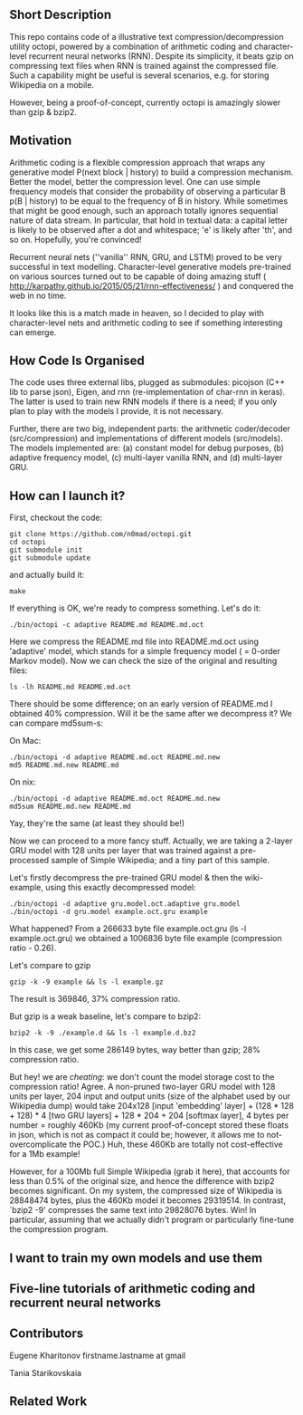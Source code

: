 ## Short Description

This repo contains code of a illustrative text compression/decompression utility octopi, powered by a combination of arithmetic coding and character-level recurrent neural networks (RNN). Despite its simplicity, it beats gzip on compressing text files when RNN is trained against the compressed file. Such a capability might be useful is several scenarios, e.g. for storing Wikipedia on a mobile.

However, being a proof-of-concept, currently octopi is amazingly slower than gzip & bzip2.

## Motivation

Arithmetic coding is a flexible compression approach that wraps any generative model P(next block | history) to build a compression mechanism. Better the model, better the compression level. One can use simple frequency models that consider the probability of observing a particular B p(B | history) to be equal to the frequency of B in history. While sometimes that might be good enough,  such an approach totally ignores sequential nature of data stream. In particular, that hold in textual data: a capital letter is likely to be observed after a dot and whitespace; 'e' is likely after 'th', and so on. Hopefully, you're convinced!

Recurrent neural nets (''vanilla'' RNN, GRU, and LSTM) proved to be very successful in text modelling. Character-level generative models pre-trained on various sources turned out to be capable of doing amazing stuff ( http://karpathy.github.io/2015/05/21/rnn-effectiveness/ ) and conquered the web in no time.

It looks like this is a match made in heaven, so I decided to play with character-level nets and arithmetic coding to see if something interesting can emerge.


## How Code Is Organised

The code uses three external libs, plugged as submodules: picojson (C++ lib to parse json), Eigen, and rnn (re-implementation of char-rnn in keras). The latter is used to train new RNN models if there is a need; if you only plan to play with the models I provide, it is not necessary.

Further, there are two big, independent parts: the arithmetic coder/decoder (src/compression) and implementations of different models (src/models). The models implemented are: (a) constant model for debug purposes, (b) adaptive frequency model, (c) multi-layer vanilla RNN, and (d) multi-layer GRU.

## How can I launch it?
First, checkout the code:

```
git clone https://github.com/n0mad/octopi.git
cd octopi
git submodule init
git submodule update
```
and actually build it:
```
make
```

If everything is OK, we're ready to compress something. Let's do it:
```
./bin/octopi -c adaptive README.md README.md.oct
```
Here we compress the README.md file into README.md.oct using 'adaptive' model, which stands for a simple frequency model ( = 0-order Markov model). Now we can check the size of the original and resulting files:
```
ls -lh README.md README.md.oct
```
There should be some difference; on an early version of README.md I obtained 40% compression. Will it be the same after we decompress it? We can compare md5sum-s:

On Mac:
```
./bin/octopi -d adaptive README.md.oct README.md.new
md5 README.md.new README.md
```
On nix:
```
./bin/octopi -d adaptive README.md.oct README.md.new
md5sum README.md.new README.md
```
Yay, they're the same (at least they should be!)

Now we can proceed to a more fancy stuff. Actually, we are taking a 2-layer GRU model with 128 units per layer that was trained against a pre-processed sample of Simple Wikipedia; and a tiny part of this sample.

Let's firstly decompress the pre-trained GRU model & then the wiki-example, using this exactly decompressed model:
```
./bin/octopi -d adaptive gru.model.oct.adaptive gru.model
./bin/octopi -d gru.model example.oct.gru example
```

What happened? From a 266633 byte file example.oct.gru (ls -l example.oct.gru) we obtained a 1006836 byte file example (compression ratio - 0.26). 

Let's compare to gzip
```
gzip -k -9 example && ls -l example.gz
```
The result is 369846, 37% compression ratio.

But gzip is a weak baseline, let's compare to bzip2:
```
bzip2 -k -9 ./example.d && ls -l example.d.bz2
```
In this case, we get some 286149 bytes, way better than gzip; 28% compression ratio.

But hey! we are *cheating*: we don't count the model storage cost to the compression ratio! Agree. A non-pruned two-layer GRU model with 128 units per layer, 204 input and output units (size of the alphabet used by our Wikipedia dump) would take 204x128 [input 'embedding' layer] + (128 * 128 + 128) * 4 [two GRU layers] + 128 * 204 + 204 [softmax layer], 4 bytes per number = roughly 460Kb (my current proof-of-concept stored these floats in json, which is not as compact it could be; however, it allows me to not-overcomplicate the POC.)
Huh, these 460Kb are totally not cost-effective for a 1Mb example! 

However, for a 100Mb full Simple Wikipedia (grab it here), that accounts for less than 0.5% of the original size, and hence the difference with bzip2 becomes significant. On my system, the compressed size of Wikipedia is 28848474 bytes, plus the 460Kb model it becomes 29319514. In contrast, `bzip2 -9' compresses the same text into 29828076 bytes. Win! In particular, assuming that we actually didn't program or particularly fine-tune the compression program.


## I want to train my own models and use them

## Five-line tutorials of arithmetic coding and recurrent neural networks

## Contributors
Eugene Kharitonov firstname.lastname at gmail

Tania Starikovskaia


## Related Work

